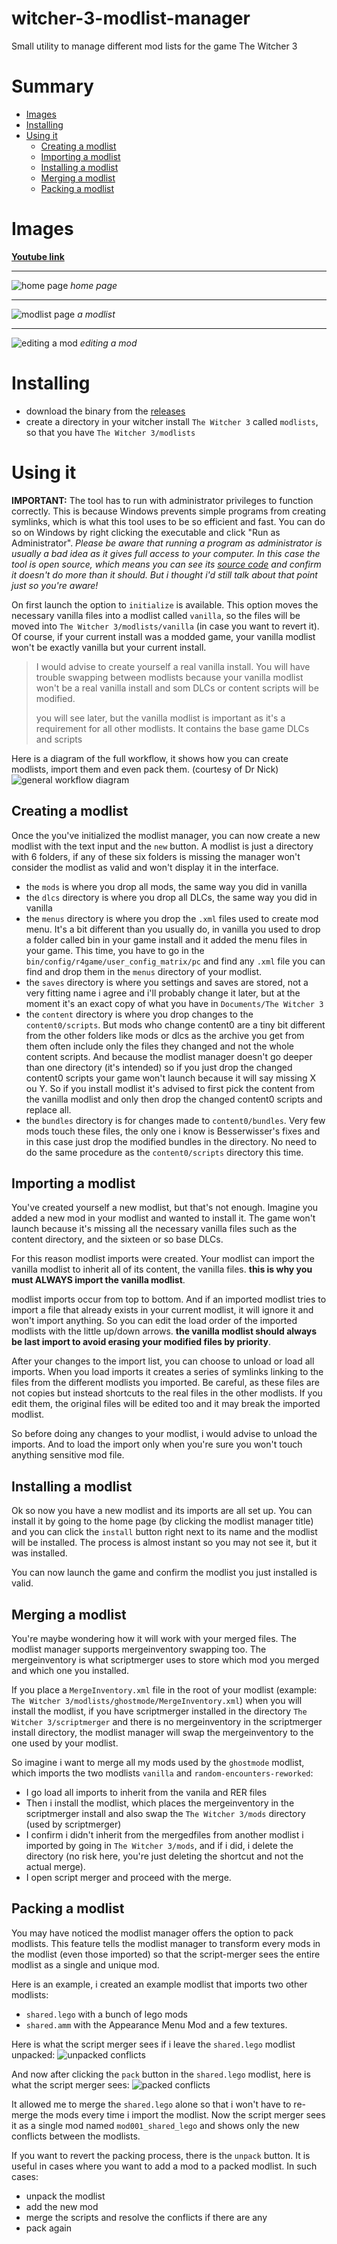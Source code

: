 # witcher-3-modlist-manager
Small utility to manage different mod lists for the game The Witcher 3 

# Summary
 - [Images](#images)
 - [Installing](#installing)
 - [Using it](#using-it)
   - [Creating a modlist](#creating-a-modlist)
   - [Importing a modlist](#importing-a-modlist)
   - [Installing a modlist](#installing-a-modlist)
   - [Merging a modlist](#merging-a-modlist)
   - [Packing a modlist](#packing-a-modlist)

# Images
**[Youtube link](https://www.youtube.com/watch?v=s4hkZXRD_Vw)**
___

![home page](docs/visual-3.png)
_home page_
___
![modlist page](docs/visual-2.png)
_a modlist_
___
![editing a mod](docs/visual-1.png)
_editing a mod_
# Installing

- download the binary from the [releases](https://github.com/Aelto/tw3-modlist-manager/releases)
- create a directory in your witcher install `The Witcher 3` called `modlists`, so that you have `The Witcher 3/modlists`

# Using it
**IMPORTANT:** The tool has to run with administrator privileges to function correctly. This is because Windows prevents simple programs from creating symlinks, which is what this tool uses to be so efficient and fast. You can do so on Windows by right clicking the executable and click "Run as Administrator". _Please be aware that running a program as administrator is usually a bad idea as it gives full access to your computer. In this case the tool is open source, which means you can see its [source code](https://github.com/Aelto/tw3-modlist-manager/tree/main/src) and confirm it doesn't do more than it should. But i thought i'd still talk about that point just so you're aware!_

On first launch the option to `initialize` is available. This option moves the necessary vanilla files into a modlist called `vanilla`, so the files will be moved into `The Witcher 3/modlists/vanilla` (in case you want to revert it). Of course, if your current install was a modded game, your vanilla modlist won't be exactly vanilla but your current install.

> I would advise to create yourself a real vanilla install. You will have trouble swapping between modlists because your vanilla modlist won't be a real vanilla install and som DLCs or content scripts will be modified.
>
> you will see later, but the vanilla modlist is important as it's a requirement for all other modlists. It contains the base game DLCs and scripts

Here is a diagram of the full workflow, it shows how you can create modlists, import them and even pack them. (courtesy of Dr Nick)
![general workflow diagram](docs/general_diagram.jpg)

## Creating a modlist
Once the you've initialized the modlist manager, you can now create a new modlist with the text input and the `new` button. A modlist is just a directory with 6 folders, if any of these six folders is missing the manager won't consider the modlist as valid and won't display it in the interface.

- the `mods` is where you drop all mods, the same way you did in vanilla
- the `dlcs` directory is where you drop all DLCs, the same way you did in vanilla
- the `menus` directory is where you drop the `.xml` files used to create mod menu. It's a bit different than you usually do, in vanilla you used to drop a folder called bin in your game install and it added the menu files in your game. This time, you have to go in the `bin/config/r4game/user_config_matrix/pc` and find any `.xml` file you can find and drop them in the `menus` directory of your modlist.
- the `saves` directory is where you settings and saves are stored, not a very fitting name i agree and i'll probably change it later, but at the moment it's an exact copy of what you have in `Documents/The Witcher 3`
- the `content` directory is where you drop changes to the `content0/scripts`. But mods who change content0 are a tiny bit different from the other folders like mods or dlcs as the archive you get from them often include only the files they changed and not the whole content scripts. And because the modlist manager doesn't go deeper than one directory (it's intended) so if you just drop the changed content0 scripts your game won't launch because it will say missing X ou Y. So if you install modlist it's advised to first pick the content from the vanilla modlist and only then drop the changed content0 scripts and replace all.
- the `bundles` directory is for changes made to `content0/bundles`. Very few mods touch these files, the only one i know is Besserwisser's fixes and in this case just drop the modified bundles in the directory. No need to do the same procedure as the `content0/scripts` directory this time.

## Importing a modlist
You've created yourself a new modlist, but that's not enough. Imagine you added a new mod in your modlist and wanted to install it. The game won't launch because it's missing all the necessary vanilla files such as the content directory, and the sixteen or so base DLCs.

For this reason modlist imports were created. Your modlist can import the vanilla modlist to inherit all of its content, the vanilla files. **this is why you must ALWAYS import the vanilla modlist**.

modlist imports occur from top to bottom. And if an imported modlist tries to import a file that already exists in your current modlist, it will ignore it and won't import anything. So you can edit the load order of the imported modlists with the little up/down arrows. **the vanilla modlist should always be last import to avoid erasing your modified files by priority**.

After your changes to the import list, you can choose to unload or load all imports. When you load imports it creates a series of symlinks linking to the files from the different modlists you imported. Be careful, as these files are not copies but instead shortcuts to the real files in the other modlists. If you edit them, the original files will be edited too and it may break the imported modlist.

So before doing any changes to your modlist, i would advise to unload the imports. And to load the import only when you're sure you won't touch anything sensitive mod file.

## Installing a modlist
Ok so now you have a new modlist and its imports are all set up. You can install it by going to the home page (by clicking the modlist manager title) and you can click the `install` button right next to its name and the modlist will be installed. The process is almost instant so you may not see it, but it was installed. 

You can now launch the game and confirm the modlist you just installed is valid.

## Merging a modlist
You're maybe wondering how it will work with your merged files. The modlist manager supports mergeinventory swapping too. The mergeinventory is what scriptmerger uses to store which mod you merged and which one you installed.

If you place a `MergeInventory.xml` file in the root of your modlist (example: `The Witcher 3/modlists/ghostmode/MergeInventory.xml`) when you will install the modlist, if you have scriptmerger installed in the directory `The Witcher 3/scriptmerger` and there is no mergeinventory in the scriptmerger install directory, the modlist manager will swap the mergeinventory to the one used by your modlist.

So imagine i want to merge all my mods used by the `ghostmode` modlist, which imports the two modlists `vanilla` and `random-encounters-reworked`:
- I go load all imports to inherit from the vanila and RER files
- Then i install the modlist, which places the mergeinventory in the scriptmerger install and also swap the `The Witcher 3/mods` directory (used by scriptmerger)
- I confirm i didn't inherit from the mergedfiles from another modlist i imported by going in `The Witcher 3/mods`, and if i did, i delete the directory (no risk here, you're just deleting the shortcut and not the actual merge).
- I open script merger and proceed with the merge.


## Packing a modlist
You may have noticed the modlist manager offers the option to pack modlists. This feature tells the modlist manager to transform
every mods in the modlist (even those imported) so that the script-merger sees the entire modlist as a single and unique mod.

Here is an example, i created an example modlist that imports two other modlists:
- `shared.lego` with a bunch of lego mods
- `shared.amm` with the Appearance Menu Mod and a few textures.

Here is what the script merger sees if i leave the `shared.lego` modlist unpacked:
![unpacked conflicts](docs/conflicts-unpacked.png)

And now after clicking the `pack` button in the `shared.lego` modlist, here is what the script merger sees:
![packed conflicts](docs/conflicts-packed.png)

It allowed me to merge the `shared.lego` alone so that i won't have to re-merge the mods every time i import the modlist. Now the script merger sees it as a single mod named `mod001_shared_lego` and shows only the new conflicts between the modlists.

If you want to revert the packing process, there is the `unpack` button. It is useful in cases where you want to add a mod to a packed modlist. In such cases:
- unpack the modlist
- add the new mod
- merge the scripts and resolve the conflicts if there are any
- pack again